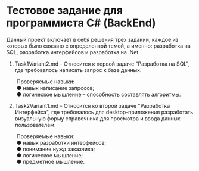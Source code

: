 # Тестовое задание для программиста С# (BackEnd)
Данный проект включает в себя решения трех заданий, каждое из которых было связано с определенной темой, а именно: разработка на SQL, разработка интерфейсов и разработка на .Net.

1) Task1Variant2.md - Относится к первой задаче "Разработка на SQL", где требовалось написать запрос к базе данных.
  
&emsp;&emsp;Проверяемые навыки:  
&emsp;&emsp;● навык написание запросов;  
&emsp;&emsp;● логическое мышление – способность составлять алгоритмы.  
  
2) Task2Variant1.md - Относится ко второй задаче "Разработка Интерфейса", где требовалось для desktop-приложения разработать визуальную форму справочника для просмотра и ввода данных пользователем.
  
&emsp;&emsp;Проверяемые навыки:  
&emsp;&emsp;● навык разработки интерфейсов;  
&emsp;&emsp;● понимание нужд заказчика;  
&emsp;&emsp;● логическое мышление;  
&emsp;&emsp;● предметное мышление.  
